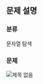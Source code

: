 ## 문제 설명

### 분류
문자열 탐색

### 문제

![제목 없음](https://user-images.githubusercontent.com/69149030/165071900-5e6132be-e1f1-4fd3-bea4-e73d32f1f146.png)

